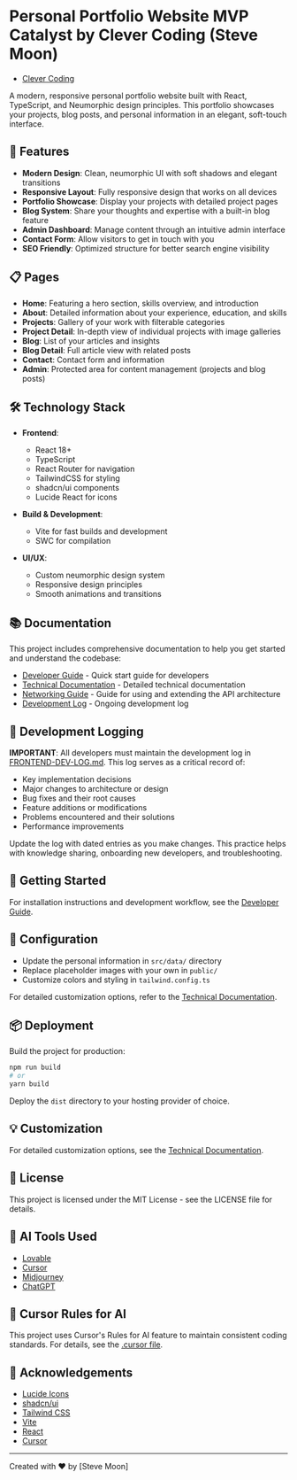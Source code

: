 # Personal Portfolio Website MVP Catalyst by Clever Coding (Steve Moon)

- [Clever Coding](https://clevercoding.com/)


A modern, responsive personal portfolio website built with React, TypeScript, and Neumorphic design principles. This portfolio showcases your projects, blog posts, and personal information in an elegant, soft-touch interface.

## 🌟 Features

- **Modern Design**: Clean, neumorphic UI with soft shadows and elegant transitions
- **Responsive Layout**: Fully responsive design that works on all devices
- **Portfolio Showcase**: Display your projects with detailed project pages
- **Blog System**: Share your thoughts and expertise with a built-in blog feature
- **Admin Dashboard**: Manage content through an intuitive admin interface
- **Contact Form**: Allow visitors to get in touch with you
- **SEO Friendly**: Optimized structure for better search engine visibility

## 📋 Pages

- **Home**: Featuring a hero section, skills overview, and introduction
- **About**: Detailed information about your experience, education, and skills
- **Projects**: Gallery of your work with filterable categories
- **Project Detail**: In-depth view of individual projects with image galleries
- **Blog**: List of your articles and insights
- **Blog Detail**: Full article view with related posts
- **Contact**: Contact form and information
- **Admin**: Protected area for content management (projects and blog posts)

## 🛠️ Technology Stack

- **Frontend**:
  - React 18+
  - TypeScript
  - React Router for navigation
  - TailwindCSS for styling
  - shadcn/ui components
  - Lucide React for icons

- **Build & Development**:
  - Vite for fast builds and development
  - SWC for compilation

- **UI/UX**:
  - Custom neumorphic design system
  - Responsive design principles
  - Smooth animations and transitions

## 📚 Documentation

This project includes comprehensive documentation to help you get started and understand the codebase:

- [Developer Guide](./DEVELOPER-GUIDE.md) - Quick start guide for developers
- [Technical Documentation](./DOCUMENTATION.md) - Detailed technical documentation
- [Networking Guide](./NETWORKING-GUIDE.md) - Guide for using and extending the API architecture
- [Development Log](./documents/FRONTEND-DEV-LOG.md) - Ongoing development log

## 📝 Development Logging

**IMPORTANT**: All developers must maintain the development log in [FRONTEND-DEV-LOG.md](./documents/FRONTEND-DEV-LOG.md). This log serves as a critical record of:

- Key implementation decisions
- Major changes to architecture or design
- Bug fixes and their root causes
- Feature additions or modifications
- Problems encountered and their solutions
- Performance improvements

Update the log with dated entries as you make changes. This practice helps with knowledge sharing, onboarding new developers, and troubleshooting.

## 🚀 Getting Started

For installation instructions and development workflow, see the [Developer Guide](./DEVELOPER-GUIDE.md).

## 🔧 Configuration

- Update the personal information in `src/data/` directory
- Replace placeholder images with your own in `public/`
- Customize colors and styling in `tailwind.config.ts`

For detailed customization options, refer to the [Technical Documentation](./DOCUMENTATION.md#customization-guide).

## 📦 Deployment

Build the project for production:

```bash
npm run build
# or
yarn build
```

Deploy the `dist` directory to your hosting provider of choice.

## 💡 Customization

For detailed customization options, see the [Technical Documentation](./DOCUMENTATION.md#customization-guide).

## 📝 License

This project is licensed under the MIT License - see the LICENSE file for details.

## 🙏 AI Tools Used
- [Lovable](https://lovable.dev/)
- [Cursor](https://cursor.com/)
- [Midjourney](https://midjourney.com/)
- [ChatGPT](https://chatgpt.com/)

## 🤖 Cursor Rules for AI

This project uses Cursor's Rules for AI feature to maintain consistent coding standards. For details, see the [.cursor file](./.cursor).

## 🙏 Acknowledgements
- [Lucide Icons](https://lucide.dev/)
- [shadcn/ui](https://ui.shadcn.com/)
- [Tailwind CSS](https://tailwindcss.com/)
- [Vite](https://vitejs.dev/)
- [React](https://react.dev/)
- [Cursor](https://cursor.com/)

---

Created with ❤️ by [Steve Moon]
